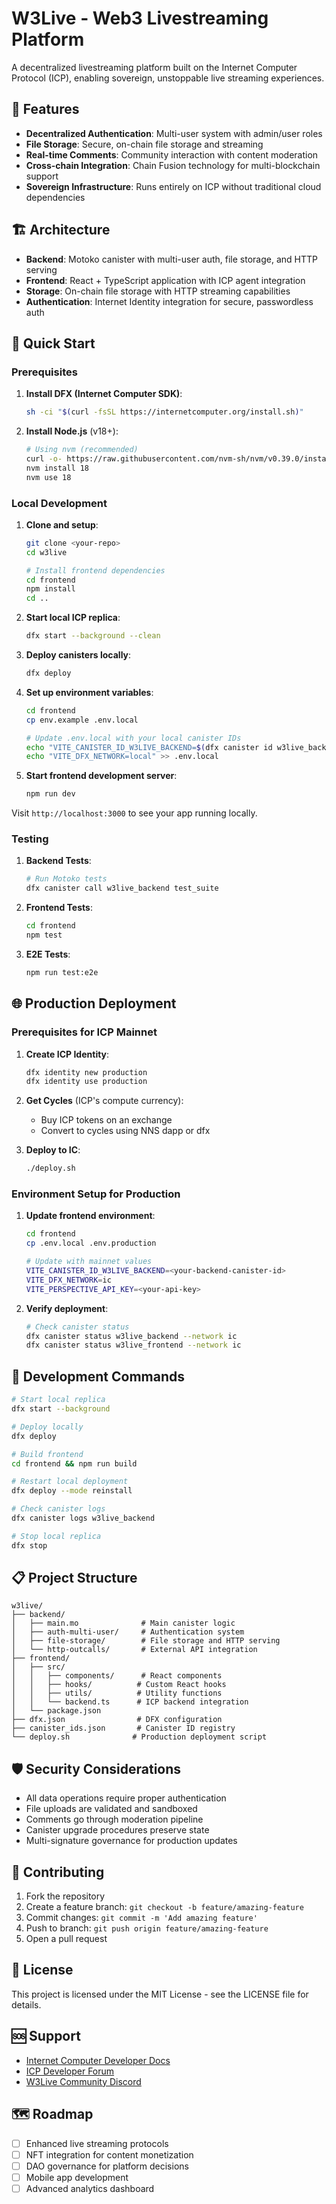 # W3Live - Web3 Livestreaming Platform

A decentralized livestreaming platform built on the Internet Computer Protocol (ICP), enabling sovereign, unstoppable live streaming experiences.

## 🌟 Features

- **Decentralized Authentication**: Multi-user system with admin/user roles
- **File Storage**: Secure, on-chain file storage and streaming
- **Real-time Comments**: Community interaction with content moderation
- **Cross-chain Integration**: Chain Fusion technology for multi-blockchain support
- **Sovereign Infrastructure**: Runs entirely on ICP without traditional cloud dependencies

## 🏗️ Architecture

- **Backend**: Motoko canister with multi-user auth, file storage, and HTTP serving
- **Frontend**: React + TypeScript application with ICP agent integration
- **Storage**: On-chain file storage with HTTP streaming capabilities
- **Authentication**: Internet Identity integration for secure, passwordless auth

## 🚀 Quick Start

### Prerequisites

1. **Install DFX (Internet Computer SDK)**:
   ```bash
   sh -ci "$(curl -fsSL https://internetcomputer.org/install.sh)"
   ```

2. **Install Node.js** (v18+):
   ```bash
   # Using nvm (recommended)
   curl -o- https://raw.githubusercontent.com/nvm-sh/nvm/v0.39.0/install.sh | bash
   nvm install 18
   nvm use 18
   ```

### Local Development

1. **Clone and setup**:
   ```bash
   git clone <your-repo>
   cd w3live
   
   # Install frontend dependencies
   cd frontend
   npm install
   cd ..
   ```

2. **Start local ICP replica**:
   ```bash
   dfx start --background --clean
   ```

3. **Deploy canisters locally**:
   ```bash
   dfx deploy
   ```

4. **Set up environment variables**:
   ```bash
   cd frontend
   cp env.example .env.local
   
   # Update .env.local with your local canister IDs
   echo "VITE_CANISTER_ID_W3LIVE_BACKEND=$(dfx canister id w3live_backend)" >> .env.local
   echo "VITE_DFX_NETWORK=local" >> .env.local
   ```

5. **Start frontend development server**:
   ```bash
   npm run dev
   ```

Visit `http://localhost:3000` to see your app running locally.

### Testing

1. **Backend Tests**:
   ```bash
   # Run Motoko tests
   dfx canister call w3live_backend test_suite
   ```

2. **Frontend Tests**:
   ```bash
   cd frontend
   npm test
   ```

3. **E2E Tests**:
   ```bash
   npm run test:e2e
   ```

## 🌐 Production Deployment

### Prerequisites for ICP Mainnet

1. **Create ICP Identity**:
   ```bash
   dfx identity new production
   dfx identity use production
   ```

2. **Get Cycles** (ICP's compute currency):
   - Buy ICP tokens on an exchange
   - Convert to cycles using NNS dapp or dfx

3. **Deploy to IC**:
   ```bash
   ./deploy.sh
   ```

### Environment Setup for Production

1. **Update frontend environment**:
   ```bash
   cd frontend
   cp .env.local .env.production
   
   # Update with mainnet values
   VITE_CANISTER_ID_W3LIVE_BACKEND=<your-backend-canister-id>
   VITE_DFX_NETWORK=ic
   VITE_PERSPECTIVE_API_KEY=<your-api-key>
   ```

2. **Verify deployment**:
   ```bash
   # Check canister status
   dfx canister status w3live_backend --network ic
   dfx canister status w3live_frontend --network ic
   ```

## 🔧 Development Commands

```bash
# Start local replica
dfx start --background

# Deploy locally
dfx deploy

# Build frontend
cd frontend && npm run build

# Restart local deployment
dfx deploy --mode reinstall

# Check canister logs
dfx canister logs w3live_backend

# Stop local replica
dfx stop
```

## 📋 Project Structure

```
w3live/
├── backend/
│   ├── main.mo              # Main canister logic
│   ├── auth-multi-user/     # Authentication system
│   ├── file-storage/        # File storage and HTTP serving
│   └── http-outcalls/       # External API integration
├── frontend/
│   ├── src/
│   │   ├── components/      # React components
│   │   ├── hooks/          # Custom React hooks
│   │   ├── utils/          # Utility functions
│   │   └── backend.ts      # ICP backend integration
│   └── package.json
├── dfx.json                # DFX configuration
├── canister_ids.json       # Canister ID registry
└── deploy.sh              # Production deployment script
```

## 🛡️ Security Considerations

- All data operations require proper authentication
- File uploads are validated and sandboxed
- Comments go through moderation pipeline
- Canister upgrade procedures preserve state
- Multi-signature governance for production updates

## 🤝 Contributing

1. Fork the repository
2. Create a feature branch: `git checkout -b feature/amazing-feature`
3. Commit changes: `git commit -m 'Add amazing feature'`
4. Push to branch: `git push origin feature/amazing-feature`
5. Open a pull request

## 📄 License

This project is licensed under the MIT License - see the LICENSE file for details.

## 🆘 Support

- [Internet Computer Developer Docs](https://internetcomputer.org/docs)
- [ICP Developer Forum](https://forum.dfinity.org/)
- [W3Live Community Discord](#) <!-- Add your Discord link -->

## 🗺️ Roadmap

- [ ] Enhanced live streaming protocols
- [ ] NFT integration for content monetization
- [ ] DAO governance for platform decisions
- [ ] Mobile app development
- [ ] Advanced analytics dashboard
